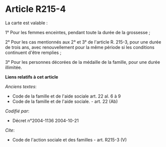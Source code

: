 # Article R215-4

La carte est valable : 

1° Pour les femmes enceintes, pendant toute la durée de la grossesse ; 

2° Pour les cas mentionnés aux 2° et 3° de l'article R. 215-3, pour une durée de trois ans, avec renouvellement pour la même
période si les conditions continuent d'être remplies ; 

3° Pour les personnes décorées de la médaille de la famille, pour une durée illimitée.

**Liens relatifs à cet article**

_Anciens textes_:

  - Code de la famille et de l'aide sociale art. 22 al. 6 à 9
  - Code de la famille et de l'aide sociale. - art. 22 (Ab)

_Codifié par_:

  - Décret n°2004-1136 2004-10-21

_Cite_:

  - Code de l'action sociale et des familles - art. R215-3 (V)
